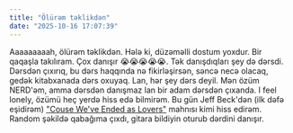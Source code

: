 ```yaml
---
title: "Ölürəm təklikdən"
date: "2025-10-16 17:07:39"
---
```


Aaaaaaaaah, ölürəm təklikdən. Hələ ki, düzəməlli dostum yoxdur. Bir qaqaşla takılıram. Çox danışır 😭😭😭😭😭. Tək danışdıqları şey də dərsdi. Dərsdən çıxırıq, bu dərs haqqında nə fikirləşirsən, səncə necə olacaq, gedək kitabxanada dərs oxuyaq. Lan, hər şey dərs deyil. Mən özüm NERD'əm, amma dərsdən danışmaz lan bir adam dərsdən çıxanda. I feel lonely, özümü heç yerdə hiss edə bilmirəm. Bu gün Jeff Beck'dən (ilk dəfə eşidirəm) ["Couse We've Ended as Lovers"](https://music.youtube.com/watch?v=xiOPvOBd8IA&si=HZv2SgIPvtOfwfVK) mahnısı kimi hiss edirəm. Random şəkildə qabağıma çıxdı, gitara bildiyin oturub dərdini danışır.
